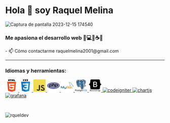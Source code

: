 
<!--
**rqueldev/rqueldev** is a ✨ _special_ ✨ repository because its `README.md` (this file) appears on your GitHub profile.

Here are some ideas to get you started:

- 🔭 I’m currently working on ...
- 🌱 I’m currently learning ...
- 👯 I’m looking to collaborate on ...
- 🤔 I’m looking for help with ...
- 💬 Ask me about ...
- 📫 How to reach me: ...
- 😄 Pronouns: ...
- ⚡ Fun fact: ...
-->

<h1 align="left">Hola 👋 soy Raquel Melina</h1>

![Captura de pantalla 2023-12-15 174540](https://github.com/rqueldev/rqueldev/assets/153774724/cd63fcf1-f54e-4961-b18e-d25c83e118dd)

<h3 align="left">Me apasiona el desarrollo web 💖💻🍩☕😄</h3>
- 📫 Cómo contactarme raquelmelina2001@gmail.com
<hr> 
<h3 align="left">Idiomas y herramientas:</h3>

<p align="left"> 
  <a href="https://www.w3.org/html/" objetivo = "_blank" rel="noreferrer"> 
    <img src="https://raw.githubusercontent.com/devicons/devicon/master/icons/html5/html5-original-wordmark.svg" alt="html5" width = "40" heigth="40"/> 
  </a> 
  <a href="https://www.w3schools.com/css/" objetivo = "_blank" rel="noreferrer"> 
    <img src="https://raw.githubusercontent.com/devicons/devicon/master/icons/css3/css3-original-wordmark.svg" alt="css3" width = "40" heigth="40"/> 
  </a> 
    <a href="https://developer.mozilla.org/en-US/docs/Web/JavaScript" objetivo = "_blank" rel="noreferrer"> 
    <img src="https://raw.githubusercontent.com/devicons/devicon/master/icons/javascript/javascript-original.svg" alt="javascript" width = "40" heigth="40"/> 
  </a> 
    <a href="https://www.php.net" objetivo = "_blank" rel="noreferrer"> 
    <img src="https://raw.githubusercontent.com/devicons/devicon/master/icons/php/php-original.svg" alt="php" width = "40" heigth="40"/> 
  </a> 
    <a href="https://www.mysql.com/" objetivo = "_blank" rel="noreferrer"> 
    <img src="https://raw.githubusercontent.com/devicons/devicon/master/icons/mysql/mysql-original-wordmark.svg" alt="mysql" width = "40" heigth="40"/> 
  </a> 
  <a href="https://www.postgresql.org" objetivo = "_blank" rel="noreferrer"> 
    <img src="https://raw.githubusercontent.com/devicons/devicon/master/icons/postgresql/postgresql-original-wordmark.svg" alt="postgresql" width = "40" heigth="40"/> 
  </a>
  
  <a href="https://getbootstrap.com" objetivo = "_blank" rel="noreferrer"> 
    <img src="https://raw.githubusercontent.com/devicons/devicon/master/icons/bootstrap/bootstrap-plain-wordmark.svg" alt="arranque" width = "40" heigth="40"/> 
  </a> 
  <a href="https://codeigniter.com" objetivo = "_blank" rel="noreferrer"> 
    <img src="https://cdn.worldvectorlogo.com/logos/codeigniter.svg" alt="codeigniter" width = "40" heigth="40"/> 
  </a> 
  
  <a href="https://www.chartjs.org" objetivo = "_blank" rel="noreferrer"> 
    <img src="https://www.chartjs.org/media/logo-title.svg" alt="chartjs" width = "40" heigth="40"/> 
  </a> 
  <a href="https://grafana.com" objetivo = "_blank" rel="noreferrer"> 
    <img src="https://www.vectorlogo.zone/logos/grafana/grafana-icon.svg" alt="grafana" width = "40" heigth="40"/> 
  </a> 
  
</p>

<br>


<p><img align="centro" src="https://github-readme-stats.vercel.app/api/top-langs?username=rqueldev&show_icons=true&locale=en&layout=compact" alt="rqueldev" /></p>
